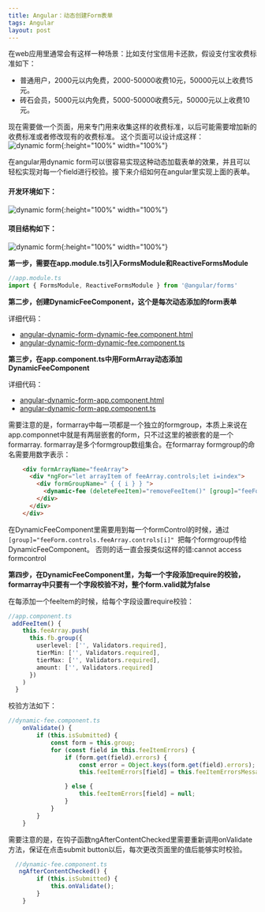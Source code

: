 ```yaml
---
title: Angular：动态创建Form表单
tags: Angular
layout: post
---
```



在web应用里通常会有这样一种场景：比如支付宝信用卡还款，假设支付宝收费标准如下：

- 普通用户，2000元以内免费，2000-50000收费10元，50000元以上收费15元。
- 砖石会员，5000元以内免费，5000-50000收费5元，50000元以上收费10元。

现在需要做一个页面，用来专门用来收集这样的收费标准，以后可能需要增加新的收费标准或者修改现有的收费标准。
这个页面可以设计成这样：
![dynamic form](https://limeii.github.io/assets/images/posts/angular/angular-dynamic-form.gif){:height="100%" width="100%"}

在angular用dynamic form可以很容易实现这种动态加载表单的效果，并且可以轻松实现对每一个field进行校验。接下来介绍如何在angular里实现上面的表单。

#### 开发环境如下：
![dynamic form](https://limeii.github.io/assets/images/posts/angular/dynamicform-env.png){:height="100%" width="100%"}

#### 项目结构如下：
![dynamic form](https://limeii.github.io/assets/images/posts/angular/angular-dynamic-form-structure.png){:height="100%" width="100%"}

**第一步，需要在app.module.ts引入FormsModule和ReactiveFormsModule**

```ts
//app.module.ts
import { FormsModule, ReactiveFormsModule } from '@angular/forms'
```

**第二步，创建DynamicFeeComponent，这个是每次动态添加的form表单**

 详细代码： 
 - [angular-dynamic-form-dynamic-fee.component.html](https://github.com/LiMeii/angular-dynamic-form/blob/master/src/app/dynamic-fee/dynamic-fee.component.html)
 - [angular-dynamic-form-dynamic-fee.component.ts](https://github.com/LiMeii/angular-dynamic-form/blob/master/src/app/dynamic-fee/dynamic-fee.component.ts)


**第三步，在app.component.ts中用FormArray动态添加DynamicFeeComponent**

 详细代码：
 - [angular-dynamic-form-app.component.html](https://github.com/LiMeii/angular-dynamic-form/blob/master/src/app/app.component.html)
 - [angular-dynamic-form-app.component.ts](https://github.com/LiMeii/angular-dynamic-form/blob/master/src/app/app.component.ts)

需要注意的是，formarray中每一项都是一个独立的formgroup，本质上来说在app.componnet中就是有两层嵌套的form，只不过这里的被嵌套的是一个formarray.
formarray是多个formgroup数组集合。在formarray formgroup的命名需要用数字表示：

```html
    <div formArrayName="feeArray">
      <div *ngFor="let arrayItem of feeArray.controls;let i=index">
        <div formGroupName=" { { i } } ">
          <dynamic-fee (deleteFeeItem)="removeFeeItem()" [group]="feeForm.controls.feeArray.controls[i]"></dynamic-fee>
        </div>
      </div>
    </div>
```

在DynamicFeeComponent里需要用到每一个formControl的时候，通过```[group]="feeForm.controls.feeArray.controls[i]" ```把每个formgroup传给DynamicFeeComponent。
否则的话一直会报类似这样的错:cannot access formcontrol


**第四步，在DynamicFeeComponent里，为每一个字段添加require的校验，formarray中只要有一个字段校验不对，整个form.valid就为false**

在每添加一个feeItem的时候，给每个字段设置require校验：

```ts
//app.component.ts
 addFeeItem() {
    this.feeArray.push(
      this.fb.group({
        userlevel: ['', Validators.required],
        tierMin: ['', Validators.required],
        tierMax: ['', Validators.required],
        amount: ['', Validators.required]
      })
    )
  }
```


校验方法如下：
```ts
//dynamic-fee.component.ts
    onValidate() {
        if (this.isSubmitted) {
            const form = this.group;
            for (const field in this.feeItemErrors) {
                if (form.get(field).errors) {
                    const error = Object.keys(form.get(field).errors);
                    this.feeItemErrors[field] = this.feeItemErrorsMessage[field][error[0]];

                } else {
                    this.feeItemErrors[field] = null;
                }
            }
        }
    }
```

需要注意的是，在钩子函数ngAfterContentChecked里需要重新调用onValidate方法，保证在点击submit button以后，每次更改页面里的值后能够实时校验。

```ts
  //dynamic-fee.component.ts
   ngAfterContentChecked() {
        if (this.isSubmitted) {
            this.onValidate();
        }
    }
```